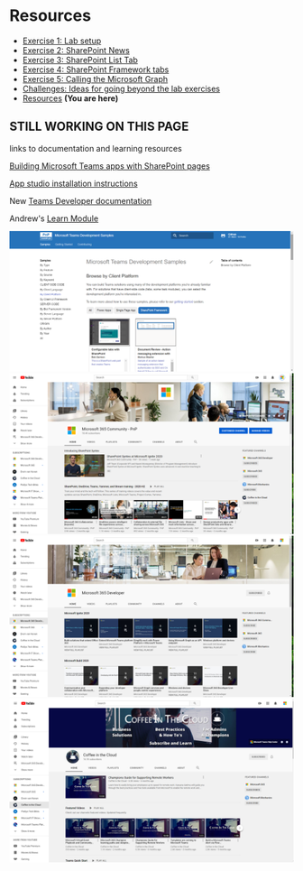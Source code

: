 # Resources

 * [Exercise 1: Lab setup](Part1.md)
 * [Exercise 2: SharePoint News](Part2.md)
 * [Exercise 3: SharePoint List Tab](Part3.md)
 * [Exercise 4: SharePoint Framework tabs](Part4.md)
 * [Exercise 5: Calling the Microsoft Graph](Part5.md)
 * [Challenges: Ideas for going beyond the lab exercises](Challenges.md)
 * [Resources](Resources.md) **(You are here)**

## STILL WORKING ON THIS PAGE

links to documentation and learning resources


 [Building Microsoft Teams apps with SharePoint pages](https://bob1german.com/2020/01/06/teams-apps-with-sharepoint1/)

 [App studio installation instructions](https://docs.microsoft.com/en-us/microsoftteams/platform/concepts/build-and-test/app-studio-overview)

New [Teams Developer documentation](https://docs.microsoft.com/en-us/microsoftteams/platform/)

Andrew's [Learn Module](https://docs.microsoft.com/en-us/learn/modules/intro-microsoft-teams-apps/)

 ![Resources](images/Resources-01.png)
 ![Resources](images/Resources-02.png)
 ![Resources](images/Resources-03.png)
 ![Resources](images/Resources-04.png)